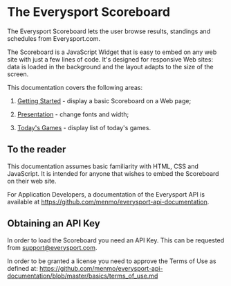 # The Everysport Scoreboard

The Everysport Scoreboard lets the user browse results, standings and schedules from Everysport.com. 

The Scoreboard is a JavaScript Widget that is easy to embed on any web site with just a few lines of code. It's designed for responsive Web sites: data is loaded in the background and the layout adapts to the size of the screen. 

This documentation covers the following areas:

1. [Getting Started](/getting-started.md) - display a basic Scoreboard on a Web page;

2. [Presentation](/presentation.md) - change fonts and width;

3. [Today's Games](/games-of-today.md) - display list of today's games.


## To the reader
This documentation assumes basic familiarity with HTML, CSS and JavaScript. It is intended for anyone that wishes to embed the Scoreboard on their web site.   

For Application Developers, a documentation of the Everysport API is available at https://github.com/menmo/everysport-api-documentation.


## Obtaining an API Key
In order to load the Scoreboard you need an API Key. This can be requested from support@everysport.com. 

In order to be granted a license you need to approve the Terms of Use as defined at:
https://github.com/menmo/everysport-api-documentation/blob/master/basics/terms_of_use.md


